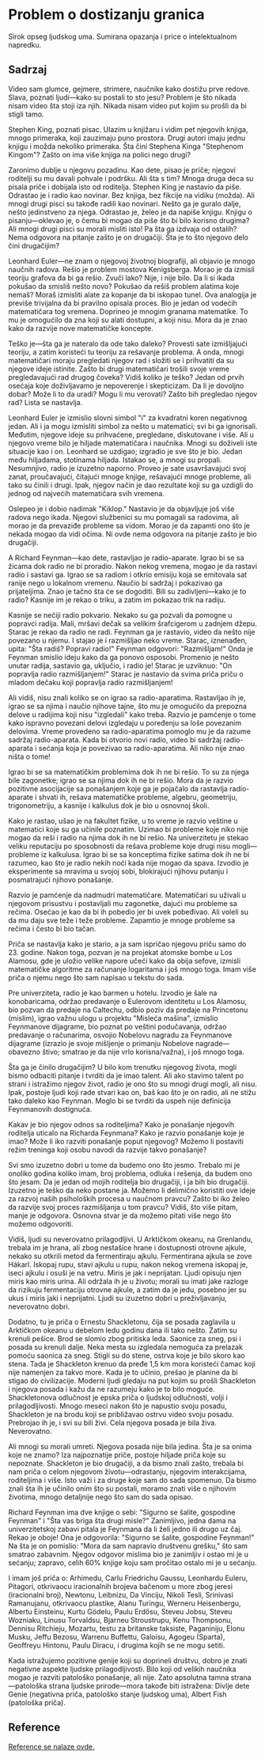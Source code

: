 # Problem o dostizanju granica

Sirok opseg ljudskog uma. Sumirana opazanja i price o intelektualnom napredku.

## Sadrzaj

Video sam glumce, gejmere, strimere, naučnike kako dostižu prve redove. Slava, poznati ljudi—kako su postali to sto jesu? Problem je što nikada nisam video šta stoji iza njih. Nikada nisam video put kojim su prošli da bi stigli tamo.

Stephen King, poznati pisac. Ulazim u knjižaru i vidim pet njegovih knjiga, mnogo primeraka, koji zauzimaju puno prostora. Drugi autori imaju jednu knjigu i možda nekoliko primeraka. Šta čini Stephena Kinga "Stephenom Kingom"? Zašto on ima više knjiga na polici nego drugi?

Zaronimo dublje u njegovu pozadinu. Kao dete, pisao je priče; njegovi roditelji su mu davali pohvale i podršku. Ali šta s tim? Mnoga druga deca su pisala priče i dobijala isto od roditelja. Stephen King je nastavio da piše. Odrastao je i radio kao novinar. Bez knjiga, bez fikcije na vidiku (možda). Ali mnogi drugi pisci su takođe radili kao novinari. Nešto ga je guralo dalje, nešto jedinstveno za njega. Odrastao je, želeo je da napiše knjigu. Knjigu o pisanju—oklevao je, o čemu bi mogao da piše što bi bilo korisno drugima? Ali mnogi drugi pisci su morali misliti isto! Pa šta ga izdvaja od ostalih? Nema odgovora na pitanje zašto je on drugačiji. Šta je to što njegovo delo čini drugačijim?

Leonhard Euler—ne znam o njegovoj životnoj biografiji, ali objavio je mnogo naučnih radova. Rešio je problem mostova Kenigsberga. Morao je da izmisli teoriju grafova da bi ga rešio. Zvuči lako? Nije, i nije bilo. Da li si ikada pokušao da smisliš nešto novo? Pokušao da rešiš problem alatima koje nemaš? Moraš izmisliti alate za kopanje da bi iskopao tunel. Ova analogija je previše trivijalna da bi pravilno opisala proces. Bio je jedan od vodećih matematičara tog vremena. Doprineo je mnogim granama matematike. To mu je omogućilo da zna koji su alati dostupni, a koji nisu. Mora da je znao kako da razvije nove matematičke koncepte.

Teško je—šta ga je nateralo da ode tako daleko? Provesti sate izmišljajući teoriju, a zatim koristeći tu teoriju za rešavanje problema. A onda, mnogi matematičari moraju pregledati njegov rad i složiti se i prihvatiti da su njegove ideje istinite. Zašto bi drugi matematičari trošili svoje vreme pregledavajući rad drugog čoveka? Vidiš koliko je teško? Jedan od prvih osećaja koje doživljavamo je nepoverenje i skepticizam. Da li je dovoljno dobar? Može li to da uradi? Mogu li mu verovati? Zašto bih pregledao njegov rad? Lista se nastavlja.

Leonhard Euler je izmislio slovni simbol "i" za kvadratni koren negativnog jedan. Ali i ja mogu izmisliti simbol za nešto u matematici; svi bi ga ignorisali. Međutim, njegove ideje su prihvaćene, pregledane, diskutovane i više. Ali u njegovo vreme bilo je hiljade matematičara i naučnika. Mnogi su doživeli iste situacije kao i on. Leonhard se uzdigao; izgradio je sve što je bio. Jedan među hiljadama, stotinama hiljada. Istakao se, a mnogi su propali. Nesumnjivo, radio je izuzetno naporno. Proveo je sate usavršavajući svoj zanat, proučavajući, čitajući mnoge knjige, rešavajući mnoge probleme, ali tako su činili i drugi. Ipak, njegov način je dao rezultate koji su ga uzdigli do jednog od najvećih matematičara svih vremena.

Oslepeo je i dobio nadimak "Kiklop." Nastavio je da objavljuje još više radova nego ikada. Njegovi službenici su mu pomagali sa radovima, ali morao je da prevaziđe probleme sa vidom. Morao je da zapamti ono što je nekada mogao da vidi očima. Ni ovde nema odgovora na pitanje zašto je bio drugačiji.

A Richard Feynman—kao dete, rastavljao je radio-aparate. Igrao bi se sa žicama dok radio ne bi proradio. Nakon nekog vremena, mogao je da rastavi radio i sastavi ga. Igrao se sa radiom i otkrio emisiju koja se emitovala sat ranije nego u lokalnom vremenu. Naučio bi sadržaj i pokazivao ga prijateljima. Znao je tačno šta će se dogoditi. Bili su zadivljeni—kako je to radio? Kasnije im je rekao o triku, a zatim im pokazao trik na radiju.

Kasnije se nečiji radio pokvario. Nekako su ga pozvali da pomogne u popravci radija. Mali, mršavi dečak sa velikim šrafcigerom u zadnjem džepu. Starac je rekao da radio ne radi. Feynman ga je rastavio, video da nešto nije povezano u njemu. I stajao je i razmišljao neko vreme. Starac, iznenađen, upita: "Šta radiš? Popravi radio!" Feynman odgovori: "Razmišljam!" Onda je Feynman smislio ideju kako da ga ponovo osposobi. Promenio je nešto unutar radija, sastavio ga, uključio, i radio je! Starac je uzviknuo: "On popravlja radio razmišljanjem!" Starac je nastavio da svima priča priču o mladom dečaku koji popravlja radio razmišljanjem!

Ali vidiš, nisu znali koliko se on igrao sa radio-aparatima. Rastavljao ih je, igrao se sa njima i naučio njihove tajne, što mu je omogućilo da prepozna delove u radijima koji nisu "izgledali" kako treba. Razvio je pamćenje o tome kako ispravno povezani delovi izgledaju u poređenju sa loše povezanim delovima. Vreme provedeno sa radio-aparatima pomoglo mu je da razume sadržaj radio-aparata. Kada bi otvorio novi radio, video bi sadržaj radio-aparata i sećanja koja je povezivao sa radio-aparatima. Ali niko nije znao ništa o tome!

Igrao bi se sa matematičkim problemima dok ih ne bi rešio. To su za njega bile zagonetke; igrao se sa njima dok ih ne bi rešio. Mora da je razvio pozitivne asocijacije sa ponašanjem koje ga je pojačalo da rastavlja radio-aparate i shvati ih, rešava matematičke probleme, algebru, geometriju, trigonometriju, a kasnije i kalkulus dok je bio u osnovnoj školi.

Kako je rastao, ušao je na fakultet fizike, u to vreme je razvio veštine u matematici koje su ga učinile poznatim. Uzimao bi probleme koje niko nije mogao da reši i radio na njima dok ih ne bi rešio. Na univerzitetu je stekao veliku reputaciju po sposobnosti da rešava probleme koje drugi nisu mogli—probleme iz kalkulusa. Igrao bi se sa konceptima fizike satima dok ih ne bi razumeo, kao što je radio nekih noći kada nije mogao da spava. Izvodio je eksperimente sa mravima u svojoj sobi, blokirajući njihovu putanju i posmatrajući njihovo ponašanje.

Razvio je pamćenje da nadmudri matematičare. Matematičari su uživali u njegovom prisustvu i postavljali mu zagonetke, dajući mu probleme sa rečima. Osećao je kao da bi ih pobedio jer bi uvek pobeđivao. Ali voleli su da mu daju sve teže i teže probleme. Zapamtio je mnoge probleme sa rečima i često bi bio tačan.

Priča se nastavlja kako je stario, a ja sam ispričao njegovu priču samo do 23. godine. Nakon toga, pozvan je na projekat atomske bombe u Los Alamosu, gde je uložio velike napore učeći kako da obija sefove, izmisli matematičke algoritme za računanje logaritama i još mnogo toga. Imam više priča o njemu nego što sam napisao u tekstu do sada.

Pre univerziteta, radio je kao barmen u hotelu. Izvodio je šale na konobaricama, održao predavanje o Eulerovom identitetu u Los Alamosu, bio pozvan da predaje na Caltechu, odbio poziv da predaje na Princetonu (mislim), igrao važnu ulogu u projektu "Misleća mašina", izmislio Feynmanove dijagrame, bio poznat po veštini podučavanja, održao predavanje o računarima, osvojio Nobelovu nagradu za Feynmanove dijagrame (izrazio je svoje mišljenje o primanju Nobelove nagrade—obavezno štivo; smatrao je da nije vrlo korisna/važna), i još mnogo toga.

Šta ga je činilo drugačijim? U bilo kom trenutku njegovog života, mogli bismo odbaciti pitanje i tvrditi da je imao talent. Ali ako stavimo talent po strani i istražimo njegov život, radio je ono što su mnogi drugi mogli, ali nisu. Ipak, postoje ljudi koji rade stvari kao on, baš kao što je on radio, ali ne stižu tako daleko kao Feynman. Moglo bi se tvrditi da uspeh nije definicija Feynmanovih dostignuća.

Kakav je bio njegov odnos sa roditeljima? Kako je ponašanje njegovih roditelja uticalo na Richarda Feynmana? Kako je razvio ponašanje koje je imao? Može li iko razviti ponašanje poput njegovog? Možemo li postaviti režim treninga koji osobu navodi da razvije takvo ponašanje?

Svi smo izuzetno dobri u tome da budemo ono što jesmo. Trebalo mi je onoliko godina koliko imam, broj problema, odluka i rešenja, da budem ono što jesam. Da je jedan od mojih roditelja bio drugačiji, i ja bih bio drugačiji. Izuzetno je teško da neko postane ja. Možemo li delimično koristiti ove ideje za razvoj naših psiholoških procesa u naučnom pravcu? Zašto bi iko želeo da razvije svoj proces razmišljanja u tom pravcu? Vidiš, što više pitam, manje je odgovora. Osnovna stvar je da možemo pitati više nego što možemo odgovoriti.

Vidiš, ljudi su neverovatno prilagodljivi. U Arktičkom okeanu, na Grenlandu, trebala im je hrana, ali zbog nestašice hrane i dostupnosti otrovne ajkule, nekako su otkrili metod da fermentiraju ajkulu. Fermentirana ajkula se zove Hákarl. Iskopaj rupu, stavi ajkulu u rupu, nakon nekog vremena iskopaj je, iseci ajkulu i osuši je na vetru. Miris je jak i neprijatan. Ljudi opisuju njen miris kao miris urina. Ali održala ih je u životu; morali su imati jake razloge da rizikuju fermentaciju otrovne ajkule, a zatim da je jedu, posebno jer su ukus i miris jaki i neprijatni. Ljudi su izuzetno dobri u preživljavanju, neverovatno dobri.

Dodatno, tu je priča o Ernestu Shackletonu, čija se posada zaglavila u Arktičkom okeanu u debelom ledu godinu dana ili tako nešto. Zatim su krenuli pešice. Brod se slomio zbog pritiska leda. Saonice za sneg, psi i posada su krenuli dalje. Neka mesta su izgledala nemoguća za prelazak pomoću saonica za sneg. Stigli su do stene, ostrva koje je bilo skoro kao stena. Tada je Shackleton krenuo da pređe 1,5 km mora koristeći čamac koji nije namenjen za takvo more. Kada je to učinio, prešao je planine da bi stigao do civilizacije. Moderni ljudi gledaju na put kojim su prošli Shackleton i njegova posada i kažu da ne razumeju kako je to bilo moguće. Shackletonova odlučnost je epska priča o ljudskoj odlučnosti, volji i prilagodljivosti. Mnogo meseci nakon što je napustio svoju posadu, Shackleton je na brodu koji se približavao ostrvu video svoju posadu. Prebrojao ih je, i svi su bili živi. Cela njegova posada je bila živa. Neverovatno.

Ali mnogi su morali umreti. Njegova posada nije bila jedina. Šta je sa onima koje ne znamo? Iza najpoznatije priče, postoje hiljade priča koje su nepoznate. Shackleton je bio drugačiji, a da bismo znali zašto, trebala bi nam priča o celom njegovom životu—odrastanju, njegovim interakcijama, roditeljima i više. Isto važi i za druge koje sam do sada spomenuo. Da bismo znali šta ih je učinilo onim što su postali, moramo znati više o njihovim životima, mnogo detaljnije nego što sam do sada opisao.

Richard Feynman ima dve knjige o sebi: "Sigurno se šalite, gospodine Feynman" i "Šta vas briga šta drugi misle?" Zanimljivo, jedna dama na univerzitetskoj zabavi pitala je Feynmana da li želi jedno ili drugo uz čaj. Rekao je oboje! Ona je odgovorila: "Sigurno se šalite, gospodine Feynman!" Na šta je on pomislio: "Mora da sam napravio društvenu grešku," što sam smatrao zabavnim. Njegov odgovor mislima bio je zanimljiv i ostao mi je u sećanju; zapravo, celih 60% knjige koju sam pročitao ostalo mi je u sećanju.

I imam još priča o: Arhimedu, Carlu Friedrichu Gaussu, Leonhardu Euleru, Pitagori, otkrivaocu iracionalnih brojeva bačenom u more zbog jeresi (iracionalni broj), Newtonu, Leibnizu, Da Vinciju, Nikoli Tesli, Srinivasi Ramanujanu, otkrivaocu plastike, Alanu Turingu, Werneru Heisenbergu, Albertu Einsteinu, Kurtu Gödelu, Paulu Erdősu, Steveu Jobsu, Steveu Wozniaku, Linusu Torvaldsu, Bjarneu Stroustrupu, Kenu Thompsonu, Dennisu Ritchieju, Mozartu, testu za britanske taksiste, Paganiniju, Elonu Musku, Jeffu Bezosu, Warrenu Buffettu, Galoisu, Agogeu (Sparta), Geoffreyu Hintonu, Paulu Diracu, i drugima kojih se ne mogu setiti.

Kada istražujemo pozitivne genije koji su doprineli društvu, dobro je znati negativne aspekte ljudske prilagodljivosti. Bilo koji od velikih naučnika mogao je razviti patološko ponašanje, ali nije. Zato apsolutna tamna strana—patološka strana ljudske prirode—mora takođe biti istražena: Divlje dete Genie (negativna priča, patološko stanje ljudskog uma), Albert Fish (patološka priča).

## Reference

[Reference se nalaze ovde.](./references.md)
